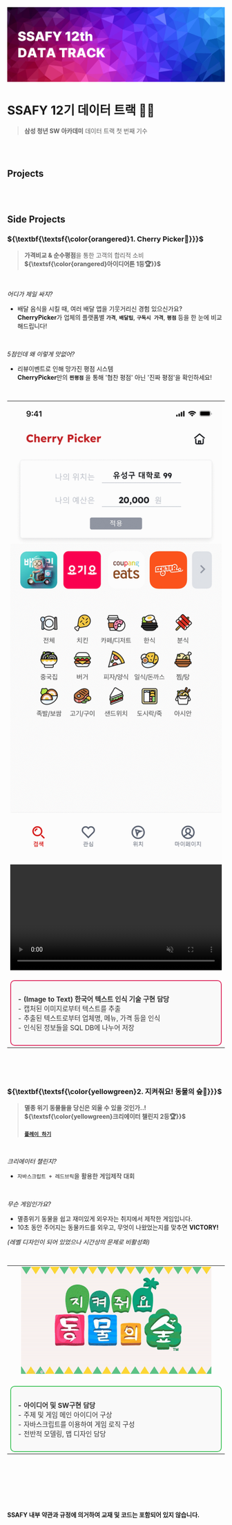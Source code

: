 ![img](./docs/logo.png)
---
# SSAFY 12기 데이터 트랙 👨‍💻
 >**삼성 청년 SW 아카데미**
 데이터 트랙 첫 번째 기수

<br />
<br />

## Projects

<br />
<br />

## Side Projects
### ${\textbf{\textsf{\color{orangered}1. Cherry Picker🍒}}}$
> **가격비교 & 순수평점**을 통한 고객의 합리적 소비   
**${\textsf{\color{orangered}아이디어톤 1등🏆}}$**

<br />

*어디가 제일 싸지?*
<!--
${\textit{\textsf{\color{orangered}어디가 제일 싸지?}}}$
-->

- 배달 음식을 시킬 때, 여러 배달 앱을 기웃거리신 경험 있으신가요?   
**CherryPicker**가 업체의 플랫폼별 **`가격`**, **`배달팁`**, **`구독시 가격`**, **`평점`** 등을 한 눈에 비교해드립니다!

<br />

*5점인데 왜 이렇게 맛없어?*
<!--
${\textit{\textsf{\color{orangered}5점인데 왜 이렇게 맛없어?}}}$
-->


- 리뷰이벤트로 인해 망가진 평점 시스템   
**CherryPicker**만의 **`찐평점`** 을 통해 '협찬 평점' 아닌 '진짜 평점'을 확인하세요!

<br />

<table align="center">
<tr>
    <td align="center" width="30%">
        <img src="./sideProjects/cherryPicker/docs/presentation/all_images.gif" width="100%">
    </td>
</tr>
<tr>
    <td align="left" width="70%">
        <video controls autoplay loop src="https://github.com/user-attachments/assets/befae84a-03cb-4c97-b20e-939cb0be74ff" width="100%" muted="false"></video>
        <div style="border: 2px solid #DE3163; padding: 15px; border-radius: 10px; background-color: #f9f9f9; margin-top: 20px; text-align: left;">
            <p style="font-size: 1.1em; color: #333;">
                <strong>- (Image to Text) 한국어 텍스트 인식 기술 구현 담당</strong> <br>
                - 캡처된 이미지로부터 텍스트를 추출 <br>
                - 추출된 텍스트로부터 업체명, 메뉴, 가격 등을 인식 <br>
                - 인식된 정보들을 SQL DB에 나누어 저장
            </p>
        </div>
    </td>
</tr>
</table>


<br />
<br />
<br />

### ${\textbf{\textsf{\color{yellowgreen}2. 지켜줘요! 동물의 숲🦊}}}$

> **멸종 위기 동물들을 당신은 외울 수 있을 것인가..!**   
**${\textsf{\color{yellowgreen}크리에이터 챌린지 2등🏆}}$**   <br>   
[**`플레이 하기`**](https://redbrick.land/detail-play?pid=af54812a-71e4-4667-b817-09c0d7ad15eb)

<br />

*크리에이터 챌린지?*

<!--
${\textit{\textsf{\color{yellowgreen}크리에이터 챌린지?}}}$
-->

- `자바스크립트 + 레드브릭`을 활용한 게임제작 대회


<br />

*무슨 게임인가요?*

<!--
${\textit{\textsf{\color{yellowgreen}무슨 게임인가요?}}}$
-->

- 멸종위기 동물을 쉽고 재미있게 외우자는 취지에서 제작한 게임입니다.
- 10초 동안 주어지는 동물카드를 외우고, 무엇이 나왔었는지를 맞추면 **VICTORY!**

*(레벨 디자인이 되어 있었으나 시간상의 문제로 비활성화)*

<br />

<!--
|![img](./docs/Demo.gif) |
|---|
| - **아이디어 및 SW구현 담당** <br> - 주제 및 게임 메인 아이디어 구상 <br> - 자바스크립트를 이용하여 게임 로직 구성 <br> - 전반적 모델링, 맵 디자인 담당 |
-->

<table align="center">
<tr>
    <td align="center" width="90%">
        <img src="./sideProjects/protectUs!AnimalCrossing/docs/Demo.gif" width="90%">
    </td>
</tr>
<tr>
    <td align="center" width="90%">
        <div style="border: 2px solid #4CC764; padding: 15px; border-radius: 10px; background-color: #f9f9f9; margin-top: 20px; text-align: left;">
            <p style="font-size: 1.1em; color: #333;">
                <strong>- 아이디어 및 SW구현 담당</strong> <br>
                - 주제 및 게임 메인 아이디어 구상 <br>
                - 자바스크립트를 이용하여 게임 로직 구성 <br>
                - 전반적 모델링, 맵 디자인 담당
            </p>
        </div>
    </td>
</tr>
</table>


<br />
<br />
<br />
<br />
<br />
<br />


**SSAFY 내부 약관과 규정에 의거하여 교재 및 코드는 포함되어 있지 않습니다.**
